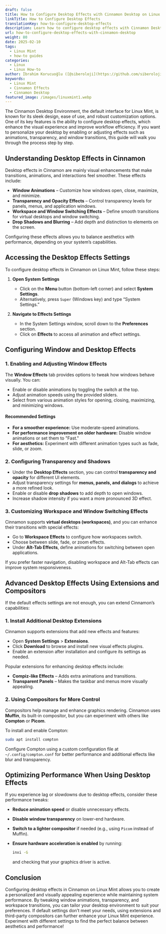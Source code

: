 ```yaml
---
draft: false
title: How to Configure Desktop Effects with Cinnamon Desktop on Linux Mint
linkTitle: How to Configure Desktop Effects
translationKey: how-to-configure-desktop-effects
description: Learn how to configure desktop effects with Cinnamon Desktop on Linux Mint
url: how-to-configure-desktop-effects-with-cinnamon-desktop
weight: 80
date: 2025-02-10
tags:
  - Linux Mint
  - how-to guides
categories:
  - Linux
  - Linux How-to
author: İbrahim Korucuoğlu ([@siberoloji](https://github.com/siberoloji))
keywords:
  - Linux Mint
  - Cinnamon Effects
  - Cinnamon Desktop
featured_image: /images/linuxmint1.webp
---
```

The Cinnamon Desktop Environment, the default interface for Linux Mint, is known for its sleek design, ease of use, and robust customization options. One of its key features is the ability to configure desktop effects, which enhance the visual experience and improve workflow efficiency. If you want to personalize your desktop by enabling or adjusting effects such as animations, transparency, and window transitions, this guide will walk you through the process step by step.

## Understanding Desktop Effects in Cinnamon

Desktop effects in Cinnamon are mainly visual enhancements that make transitions, animations, and interactions feel smoother. These effects include:

- **Window Animations** – Customize how windows open, close, maximize, and minimize.
- **Transparency and Opacity Effects** – Control transparency levels for panels, menus, and application windows.
- **Workspace and Window Switching Effects** – Define smooth transitions for virtual desktops and window switching.
- **Drop Shadows and Blurring** – Add depth and distinction to elements on the screen.

Configuring these effects allows you to balance aesthetics with performance, depending on your system’s capabilities.

## Accessing the Desktop Effects Settings

To configure desktop effects in Cinnamon on Linux Mint, follow these steps:

1. **Open System Settings**
   - Click on the **Menu** button (bottom-left corner) and select **System Settings**.
   - Alternatively, press `Super` (Windows key) and type “System Settings.”

2. **Navigate to Effects Settings**
   - In the System Settings window, scroll down to the **Preferences** section.
   - Click on **Effects** to access all animation and effect settings.

## Configuring Window and Desktop Effects

### 1. Enabling and Adjusting Window Effects

The **Window Effects** tab provides options to tweak how windows behave visually. You can:

- Enable or disable animations by toggling the switch at the top.
- Adjust animation speeds using the provided sliders.
- Select from various animation styles for opening, closing, maximizing, and minimizing windows.

#### Recommended Settings

- **For a smoother experience:** Use moderate-speed animations.
- **For performance improvement on older hardware:** Disable window animations or set them to "Fast."
- **For aesthetics:** Experiment with different animation types such as fade, slide, or zoom.

### 2. Configuring Transparency and Shadows

- Under the **Desktop Effects** section, you can control **transparency and opacity** for different UI elements.
- Adjust transparency settings for **menus, panels, and dialogs** to achieve a more refined look.
- Enable or disable **drop shadows** to add depth to open windows.
- Increase shadow intensity if you want a more pronounced 3D effect.

### 3. Customizing Workspace and Window Switching Effects

Cinnamon supports **virtual desktops (workspaces)**, and you can enhance their transitions with special effects:

- Go to **Workspace Effects** to configure how workspaces switch.
- Choose between slide, fade, or zoom effects.
- Under **Alt-Tab Effects**, define animations for switching between open applications.

If you prefer faster navigation, disabling workspace and Alt-Tab effects can improve system responsiveness.

## Advanced Desktop Effects Using Extensions and Compositors

If the default effects settings are not enough, you can extend Cinnamon’s capabilities:

### 1. Install Additional Desktop Extensions

Cinnamon supports extensions that add new effects and features:

- Open **System Settings** > **Extensions**.
- Click **Download** to browse and install new visual effects plugins.
- Enable an extension after installation and configure its settings as needed.

Popular extensions for enhancing desktop effects include:

- **Compiz-like Effects** – Adds extra animations and transitions.
- **Transparent Panels** – Makes the taskbar and menus more visually appealing.

### 2. Using Compositors for More Control

Compositors help manage and enhance graphics rendering. Cinnamon uses **Muffin**, its built-in compositor, but you can experiment with others like **Compton** or **Picom**.

To install and enable Compton:

```bash
sudo apt install compton
```

Configure Compton using a custom configuration file at `~/.config/compton.conf` for better performance and additional effects like blur and transparency.

## Optimizing Performance When Using Desktop Effects

If you experience lag or slowdowns due to desktop effects, consider these performance tweaks:

- **Reduce animation speed** or disable unnecessary effects.
- **Disable window transparency** on lower-end hardware.
- **Switch to a lighter compositor** if needed (e.g., using `Picom` instead of Muffin).
- **Ensure hardware acceleration is enabled** by running:

  ```bash
  inxi -G
  ```

  and checking that your graphics driver is active.

## Conclusion

Configuring desktop effects in Cinnamon on Linux Mint allows you to create a personalized and visually appealing experience while maintaining system performance. By tweaking window animations, transparency, and workspace transitions, you can tailor your desktop environment to suit your preferences. If default settings don’t meet your needs, using extensions and third-party compositors can further enhance your Linux Mint experience. Experiment with different settings to find the perfect balance between aesthetics and performance!

